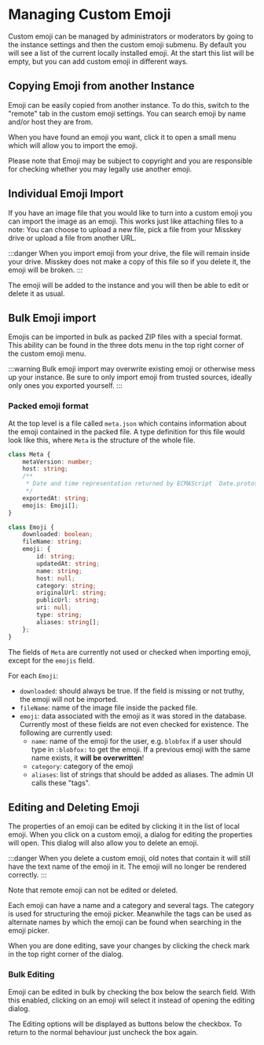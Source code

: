 # Managing Custom Emoji

Custom emoji can be managed by administrators or moderators by going to the instance settings and then the custom emoji submenu.
By default you will see a list of the current locally installed emoji.
At the start this list will be empty, but you can add custom emoji in different ways.

## Copying Emoji from another Instance

Emoji can be easily copied from another instance.
To do this, switch to the "remote" tab in the custom emoji settings.
You can search emoji by name and/or host they are from.

When you have found an emoji you want, click it to open a small menu which will allow you to import the emoji.

Please note that Emoji may be subject to copyright and you are responsible for checking whether you may legally use another emoji.

## Individual Emoji Import

If you have an image file that you would like to turn into a custom emoji you can import the image as an emoji.
This works just like attaching files to a note:
You can choose to upload a new file, pick a file from your Misskey drive or upload a file from another URL.

:::danger
When you import emoji from your drive, the file will remain inside your drive.
Misskey does not make a copy of this file so if you delete it, the emoji will be broken.
:::

The emoji will be added to the instance and you will then be able to edit or delete it as usual.

## Bulk Emoji import

Emojis can be imported in bulk as packed ZIP files with a special format.
This ability can be found in the three dots menu in the top right corner of the custom emoji menu.

:::warning
Bulk emoji import may overwrite existing emoji or otherwise mess up your instance.
Be sure to only import emoji from trusted sources, ideally only ones you exported yourself.
:::

### Packed emoji format

At the top level is a file called `meta.json` which contains information about the emoji contained in the packed file.
A type definition for this file would look like this, where `Meta` is the structure of the whole file.

```typescript
class Meta {
	metaVersion: number;
	host: string;
	/**
	 * Date and time representation returned by ECMAScript `Date.prototype.toString`.
	 */
	exportedAt: string;
	emojis: Emoji[];
}

class Emoji {
	downloaded: boolean;
	fileName: string;
	emoji: {
		id: string;
		updatedAt: string;
		name: string;
		host: null;
		category: string;
		originalUrl: string;
		publicUrl: string;
		uri: null;
		type: string;
		aliases: string[];
	};
}
```

The fields of `Meta` are currently not used or checked when importing emoji, except for the `emojis` field.

For each `Emoji`:
- `downloaded`: should always be true. If the field is missing or not truthy, the emoji will not be imported.
- `fileName`: name of the image file inside the packed file.
- `emoji`: data associated with the emoji as it was stored in the database. Currently most of these fields are
  not even checked for existence. The following are currently used:
  - `name`: name of the emoji for the user, e.g. `blobfox` if a user should type in `:blobfox:` to get the emoji.
    If a previous emoji with the same name exists, it **will be overwritten**!
  - `category`: category of the emoji
  - `aliases`: list of strings that should be added as aliases. The admin UI calls these "tags".

## Editing and Deleting Emoji

The properties of an emoji can be edited by clicking it in the list of local emoji.
When you click on a custom emoji, a dialog for editing the properties will open.
This dialog will also allow you to delete an emoji.

:::danger
When you delete a custom emoji, old notes that contain it will still have the text name of the emoji in it.
The emoji will no longer be rendered correctly.
:::

Note that remote emoji can not be edited or deleted.

Each emoji can have a name and a category and several tags.
The category is used for structuring the emoji picker.
Meanwhile the tags can be used as alternate names by which the emoji can be found when searching in the emoji picker.

When you are done editing, save your changes by clicking the check mark in the top right corner of the dialog.

### Bulk Editing

Emoji can be edited in bulk by checking the box below the search field.
With this enabled, clicking on an emoji will select it instead of opening the editing dialog.

The Editing options will be displayed as buttons below the checkbox.
To return to the normal behaviour just uncheck the box again.
